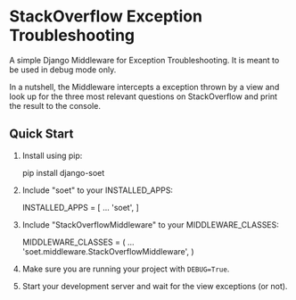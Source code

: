 # StackOverflow Exception Troubleshooting

A simple Django Middleware for Exception Troubleshooting. It is meant to be used in debug mode only.

In a nutshell, the Middleware intercepts a exception thrown by a view and look up for the three most relevant questions
on StackOverflow and print the result to the console.

## Quick Start

1. Install using pip:

    pip install django-soet

2. Include "soet" to your INSTALLED_APPS:

    INSTALLED_APPS = [
        ...
        'soet',
    ]

3. Include "StackOverflowMiddleware" to your MIDDLEWARE_CLASSES:

    MIDDLEWARE_CLASSES = (
        ...
        'soet.middleware.StackOverflowMiddleware',
    )

4. Make sure you are running your project with `DEBUG=True`.

5. Start your development server and wait for the view exceptions (or not).
